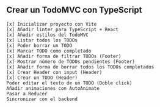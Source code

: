 ## Crear un TodoMVC con TypeScript

    [x] Inicializar proyecto con Vite
    [x] Añadir linter para TypeScript + React
    [x] Añadir estilos del TodoMVC
    [x] Listar todos los TODOs
    [x] Poder borrar un TODO
    [x] Marcar TODO como completado
    [x] Añadir forma de filtrar TODOs (Footer)
    [x] Mostrar número de TODOs pendientes (Footer)
    [x] Añadir forma de borrar todos los TODOs completados
    [x] Crear Header con input (Header)
    [x] Crear un TODO (Header)
    Poder editar el texto de un TODO (Doble click)
    Añadir animaciones con AutoAnimate
    Pasar a Reducer
    Sincronizar con el backend
